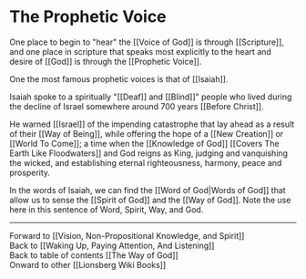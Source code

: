 # The Prophetic Voice

One place to begin to "hear" the [[Voice of God]] is through [[Scripture]], and one place in scripture that speaks most explicitly to the heart and desire of [[God]] is through the [[Prophetic Voice]]. 

One the most famous prophetic voices is that of [[Isaiah]]. 

Isaiah spoke to a spiritually "[[Deaf]] and [[Blind]]" people who lived during the decline of Israel somewhere around 700 years [[Before Christ]].  

He warned [[Israel]] of the impending catastrophe that lay ahead as a result of their [[Way of Being]], while offering the hope of a [[New Creation]] or [[World To Come]]; a time when the [[Knowledge of God]] [[Covers The Earth Like Floodwaters]] and God reigns as King, judging and vanquishing the wicked, and establishing eternal righteousness, harmony, peace and prosperity. 

In the words of Isaiah, we can find the [[Word of God|Words of God]] that allow us to sense the [[Spirit of God]] and the [[Way of God]]. Note the use here in this sentence of Word, Spirit, Way, and God. 

___

Forward to [[Vision, Non-Propositional Knowledge, and Spirit]]  
Back to [[Waking Up, Paying Attention, And Listening]]  
Back to table of contents [[The Way of God]]  
Onward to other [[Lionsberg Wiki Books]]  

